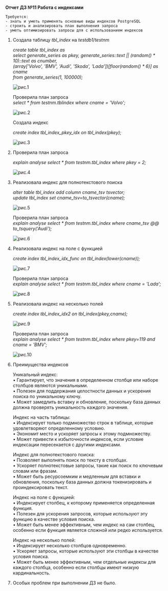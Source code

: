 **Отчет ДЗ №11 Работа с индексами**  
   
	Требуется:   
	- знать и уметь применять основные виды индексов PostgreSQL  
	- строить и анализировать план выполнения запроса  
	- уметь оптимизировать запросы для с использованием индексов     
  
1. Создала таблицу *tbl_index* на *testdb1/testnm*  
  
	*create table tbl_index as  
	select generate_series as pkey, generate_series::text || (random() * 10)::text as cnumber,   
    (array['Volvo', 'BMV', 'Audi', 'Skoda', 'Lada'])[floor(random() * 6)] as cname  
	from generate_series(1, 100000);*    
  
	![рис.1](https://github.com/tulenevak/otus-PostgreSQL-2024-03-tuleneva/tree/main/HW11%20-%20index/image/im1.jpg) 

	Проверила план запроса  
	*select * from testnm.tblindex where cname = 'Volvo';*  
  
	![рис.2](https://github.com/tulenevak/otus-PostgreSQL-2024-03-tuleneva/tree/main/HW11%20-%20index/image/im2.jpg) 
    
	Создала индекс  

	*create index tbl_index_pkey_idx on tbl_index(pkey);*  
    
	![рис.3](https://github.com/tulenevak/otus-PostgreSQL-2024-03-tuleneva/tree/main/HW11%20-%20index/image/im3.jpg)     
  
1. Проверила план запроса  
  
	*explain analyse select * from testnm.tbl_index where pkey = 2;*  
    
	![рис.4](https://github.com/tulenevak/otus-PostgreSQL-2024-03-tuleneva/tree/main/HW11%20-%20index/image/im4.jpg) 
  
1. Реализовала индекс для полнотекстового поиска  
  
	*alter table tbl_index add column cname_tsv tsvector;*  
	*update tbl_index set cname_tsv=to_tsvector(cname);*  
  
	![рис.5](https://github.com/tulenevak/otus-PostgreSQL-2024-03-tuleneva/tree/main/HW11%20-%20index/image/im5.jpg) 
  
	Проверила план запроса  
	*explain analyse select * from testnm.tbl_index where cname_tsv @@ to_tsquery('Audi');*  
  
	![рис.6](https://github.com/tulenevak/otus-PostgreSQL-2024-03-tuleneva/tree/main/HW11%20-%20index/image/im6.jpg)  
  
1. Реализовала индекс на поле с функцией  
  
	*create index tbl_index_idx_func on tbl_index(lower(cname));*  
  
	![рис.7](https://github.com/tulenevak/otus-PostgreSQL-2024-03-tuleneva/tree/main/HW11%20-%20index/image/im7.jpg) 
  
	Проверила план запроса  
	*explain analyse select * from testnm.tbl_index where cname = 'Lada';*  
  
	![рис.8](https://github.com/tulenevak/otus-PostgreSQL-2024-03-tuleneva/tree/main/HW11%20-%20index/image/im8.jpg) 
  
1. Реализовала индекс на несколько полей  
  
	*create index tbl_index_idx2 on tbl_index(pkey,cname);*  
   
	![рис.9](https://github.com/tulenevak/otus-PostgreSQL-2024-03-tuleneva/tree/main/HW11%20-%20index/image/im9.jpg) 
  
	Проверила план запроса  
	*explain analyse select * from testnm.tbl_index where pkey=119 and cname = 'BMV';*  
  
	![рис.10](https://github.com/tulenevak/otus-PostgreSQL-2024-03-tuleneva/tree/main/HW11%20-%20index/image/im10.jpg) 
    
1. Преимущества индексов  
  
	Уникальный индекс:  
	• Гарантирует, что значения в определенном столбце или наборе столбцов являются уникальными.  
	• Полезен для поддержания целостности данных и ускорения поиска по уникальному ключу.  
	• Может замедлить вставку и обновление, поскольку база данных должна проверять уникальность каждого значения.  
  	
	Индекс на часть таблицы:  
	• Индексирует только подмножество строк в таблице, которые удовлетворяют определенному условию.  
	• Экономит место и ускоряет запросы к этому подмножеству.  
	• Может привести к избыточности индексов, если условие индексации пересекается с другими индексами.  
  
	Индекс для полнотекстового поиска:  
	• Позволяет выполнять поиск по тексту в столбцах.  
	• Ускоряет полнотекстовые запросы, такие как поиск по ключевым словам или фразам.  
	• Может быть ресурсоемким и медленным для вставки и обновления, поскольку база данных должна токенизировать и проиндексировать текст.  
  
	Индекс на поле с функцией:  
	• Индексирует столбец, к которому применяется определенная функция.  
	• Полезен для ускорения запросов, которые используют эту функцию в качестве условия поиска.  
	• Может быть менее эффективным, чем индекс на сам столбец, особенно если функция является сложной или редко используется.    
  
	Индекс на несколько полей:  
	• Индексирует несколько столбцов одновременно.  
	• Ускоряет запросы, которые используют эти столбцы в качестве условия поиска.  
	• Может быть менее эффективным, чем отдельные индексы для каждого столбца, особенно если столбцы имеют низкую кардинальность.  
  
1. Особых проблем при выполнении ДЗ не было.  
